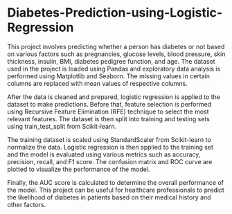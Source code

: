 # Diabetes-Prediction-using-Logistic-Regression

This project involves predicting whether a person has diabetes or not based on various factors such as pregnancies, glucose levels, blood pressure, skin thickness, insulin, BMI, diabetes pedigree function, and age. The dataset used in the project is loaded using Pandas and exploratory data analysis is performed using Matplotlib and Seaborn. The missing values in certain columns are replaced with mean values of respective columns.

After the data is cleaned and prepared, logistic regression is applied to the dataset to make predictions. Before that, feature selection is performed using Recursive Feature Elimination (RFE) technique to select the most relevant features. The dataset is then split into training and testing sets using train_test_split from Scikit-learn.

The training dataset is scaled using StandardScaler from Scikit-learn to normalize the data. Logistic regression is then applied to the training set and the model is evaluated using various metrics such as accuracy, precision, recall, and F1 score. The confusion matrix and ROC curve are plotted to visualize the performance of the model.

Finally, the AUC score is calculated to determine the overall performance of the model. This project can be useful for healthcare professionals to predict the likelihood of diabetes in patients based on their medical history and other factors.
